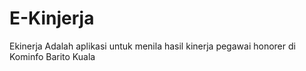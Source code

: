 # E-Kinjerja
Ekinerja Adalah aplikasi untuk menila hasil kinerja pegawai honorer di Kominfo Barito Kuala
